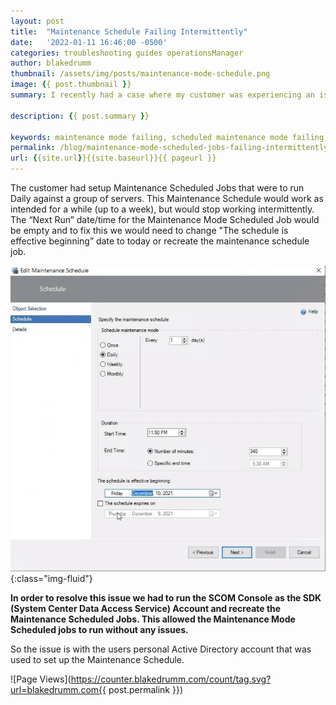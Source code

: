 ```yaml
---
layout: post
title:  "Maintenance Schedule Failing Intermittently"
date:   '2022-01-11 16:46:00 -0500'
categories: troubleshooting guides operationsManager
author: blakedrumm
thumbnail: /assets/img/posts/maintenance-mode-schedule.png
image: {{ post.thumbnail }}
summary: I recently had a case where my customer was experiencing an issue with Scheduled Maintenance Mode failing to put objects into maintenance mode intermittently. SCOM 2019 Management Group.

description: {{ post.summary }}

keywords: maintenance mode failing, scheduled maintenance mode failing, maintenance mode issue, maintenance mode not running automatically, maintenance schedules issue, maintenance schedules not running
permalink: /blog/maintenance-mode-scheduled-jobs-failing-intermittently/
url: {{site.url}}{{site.baseurl}}{{ pageurl }}
---
```

The customer had setup Maintenance Scheduled Jobs that were to run Daily against a group of servers. This Maintenance Schedule would work as intended for a while (up to a week), but would stop working intermittently. The “Next Run” date/time for the Maintenance Mode Scheduled Job would be empty and to fix this we would need to change "The schedule is effective beginning” date to today or recreate the maintenance schedule job.

![Maintenance Mode Scheduled Job Properties](/assets/img/posts/maintenance-mode-schedule-properties.png){:class="img-fluid"}

__In order to resolve this issue we had to run the SCOM Console as the SDK (System Center Data Access Service) Account and recreate the Maintenance Scheduled Jobs. This allowed the Maintenance Mode Scheduled jobs to run without any issues.__

So the issue is with the users personal Active Directory account that was used to set up the Maintenance Schedule.

![Page Views](https://counter.blakedrumm.com/count/tag.svg?url=blakedrumm.com{{ post.permalink }})

<!--
Having trouble with Pages? Check out our [documentation](https://docs.github.com/categories/github-pages-basics/) or [contact support](https://support.github.com/contact) and we’ll help you sort it out.
-->
